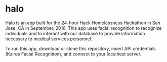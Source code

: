 # halo
Halo is an app built for the 24-hour Hack Homelessness Hackathon in San Jose, CA in September, 2016. This app uses facial recognition to recognize individuals and to interact with our database to provide information necessary to medical services personnel.

To run this app, download or clone this repository, insert API credentials (Kairos Facial Recognition), and connect to your localhost server.
